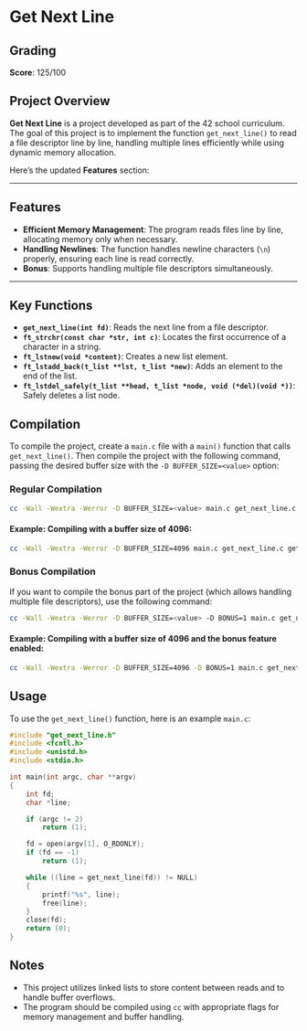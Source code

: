 # Get Next Line

## Grading

**Score**: 125/100

## Project Overview

**Get Next Line** is a project developed as part of the 42 school curriculum. The goal of this project is to implement the function `get_next_line()` to read a file descriptor line by line, handling multiple lines efficiently while using dynamic memory allocation.

Here’s the updated **Features** section:

---

## Features

- **Efficient Memory Management**: The program reads files line by line, allocating memory only when necessary.
- **Handling Newlines**: The function handles newline characters (`\n`) properly, ensuring each line is read correctly.
- **Bonus**: Supports handling multiple file descriptors simultaneously.

---

## Key Functions

- **`get_next_line(int fd)`**: Reads the next line from a file descriptor.
- **`ft_strchr(const char *str, int c)`**: Locates the first occurrence of a character in a string.
- **`ft_lstnew(void *content)`**: Creates a new list element.
- **`ft_lstadd_back(t_list **lst, t_list *new)`**: Adds an element to the end of the list.
- **`ft_lstdel_safely(t_list **head, t_list *node, void (*del)(void *))`**: Safely deletes a list node.

## Compilation

To compile the project, create a `main.c` file with a `main()` function that calls `get_next_line()`. Then compile the project with the following command, passing the desired buffer size with the `-D BUFFER_SIZE=<value>` option:

### Regular Compilation

```bash
cc -Wall -Wextra -Werror -D BUFFER_SIZE=<value> main.c get_next_line.c get_next_line_utils.c -o get_next_line
```

#### Example: Compiling with a buffer size of 4096:

```bash
cc -Wall -Wextra -Werror -D BUFFER_SIZE=4096 main.c get_next_line.c get_next_line_utils.c -o get_next_line
```

### Bonus Compilation

If you want to compile the bonus part of the project (which allows handling multiple file descriptors), use the following command:

```bash
cc -Wall -Wextra -Werror -D BUFFER_SIZE=<value> -D BONUS=1 main.c get_next_line_bonus.c get_next_line_utils_bonus.c -o get_next_line
```

#### Example: Compiling with a buffer size of 4096 and the bonus feature enabled:

```bash
cc -Wall -Wextra -Werror -D BUFFER_SIZE=4096 -D BONUS=1 main.c get_next_line_bonus.c get_next_line_utils_bonus.c -o get_next_line
```

## Usage

To use the `get_next_line()` function, here is an example `main.c`:

```c
#include "get_next_line.h"
#include <fcntl.h>
#include <unistd.h>
#include <stdio.h>

int main(int argc, char **argv)
{
    int fd;
    char *line;

    if (argc != 2)
        return (1);

    fd = open(argv[1], O_RDONLY);
    if (fd == -1)
        return (1);

    while ((line = get_next_line(fd)) != NULL)
    {
        printf("%s", line);
        free(line);
    }
    close(fd);
    return (0);
}
```

## Notes

- This project utilizes linked lists to store content between reads and to handle buffer overflows.
- The program should be compiled using `cc` with appropriate flags for memory management and buffer handling.
